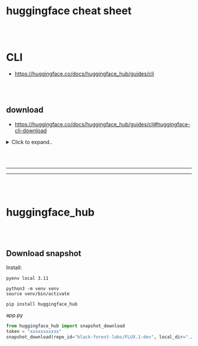 # huggingface cheat sheet




<br><br>

# CLI
- https://huggingface.co/docs/huggingface_hub/guides/cli

<br><br>




## download
- https://huggingface.co/docs/huggingface_hub/guides/cli#huggingface-cli-download


<details><summary>Click to expand..</summary>



## Download a Single File
Download a specific file from a repository:
```bash
huggingface-cli download <repo_id> <filename>
```
Example:
```bash
huggingface-cli download gpt2 config.json
```




<br><br>
<br><br>

## Download an Entire Repository
Download all files from a repository:
```bash
huggingface-cli download <repo_id>
```
Example:
```bash
huggingface-cli download HuggingFaceH4/zephyr-7b-beta
```




<br><br>
<br><br>


## Download Multiple Files
Specify files sequentially:
```bash
huggingface-cli download <repo_id> <file1> <file2> ...
```
Example:
```bash
huggingface-cli download gpt2 config.json model.safetensors
```

Use patterns to filter files:
```bash
huggingface-cli download <repo_id> --include "<pattern>" --exclude "<pattern>"
```
Example:
```bash
huggingface-cli download stabilityai/stable-diffusion-xl-base-1.0 --include "*.safetensors" --exclude "*.fp16.*"
```


<br><br>
<br><br>



## Download folder
```shell
huggingface-cli download bartowski/DeepSeek-Coder-V2-Instruct-GGUF --include "DeepSeek-Coder-V2-Instruct-Q4_K_M.gguf/*" --local-dir "/home/xxxxx/Projects/ai/resources/models/llm/deepseek"
```



<br><br>
<br><br>


## Download a Dataset or Space
Specify the repository type:
```bash
huggingface-cli download <repo_id> --repo-type <type>
```
Examples:
```bash
huggingface-cli download HuggingFaceH4/ultrachat_200k --repo-type dataset
huggingface-cli download HuggingFaceH4/zephyr-chat --repo-type space
```






<br><br>
<br><br>


## Download a Specific Revision
Use the `--revision` option for commits, branches, or tags:
```bash
huggingface-cli download <repo_id> --repo-type <type> --revision <revision>
```
Example:
```bash
huggingface-cli download bigcode/the-stack --repo-type dataset --revision v1.1
```



<br><br>
<br><br>


## Download to a Local Folder
Use `--local-dir` to download files into a specific folder:
```bash
huggingface-cli download <repo_id> <filename> --local-dir <folder>
```
Example:
```bash
huggingface-cli download adept/fuyu-8b model-00001-of-00002.safetensors --local-dir fuyu
```


<br><br>
<br><br>



## Specify Cache Directory
Define a custom cache directory using `--cache-dir`:
```bash
huggingface-cli download <repo_id> --cache-dir <path>
```
Example:
```bash
huggingface-cli download adept/fuyu-8b --cache-dir ./path/to/cache
```


<br><br>
<br><br>



## Use a Token for Private Repositories
Authenticate using the `--token` option:
```bash
huggingface-cli download <repo_id> <filename> --token <token>
```
Example:
```bash
huggingface-cli download gpt2 config.json --token hf_****
```


<br><br>
<br><br>


## Quiet Mode
Silence verbose output with the `--quiet` option:
```bash
huggingface-cli download <repo_id> --quiet
```
Example:
```bash
huggingface-cli download gpt2 --quiet
```


<br><br>
<br><br>


## Download Timeout
Increase the download timeout by setting the environment variable:
```bash
export HF_HUB_DOWNLOAD_TIMEOUT=<seconds>
```
Example:
```bash
export HF_HUB_DOWNLOAD_TIMEOUT=30
```
Then rerun the command.

---

**Pro Tips:**
- Use `huggingface-cli login` to save a token locally for easy access.
- Combine `--quiet` and `--local-dir` for clean scripting workflows.




</details>










<br><br>
___
___
<br><br>

# huggingface_hub

<br><br>

## Download snapshot

Install:
```shell
pyenv local 3.11

python3 -m venv venv
source venv/bin/activate

pip install huggingface_hub
```

app.py
```python
from huggingface_hub import snapshot_download
token = "xxxxxxxxxxx"
snapshot_download(repo_id="black-forest-labs/FLUX.1-dev", local_dir="./downloaded", cache_dir="./cache", local_dir_use_symlinks=False, token=token)
```
